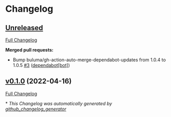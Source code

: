 # Changelog

## [Unreleased](https://github.com/buluma/ansible-role-ara_api/tree/HEAD)

[Full Changelog](https://github.com/buluma/ansible-role-ara_api/compare/v0.1.0...HEAD)

**Merged pull requests:**

- Bump buluma/gh-action-auto-merge-dependabot-updates from 1.0.4 to 1.0.5 [\#3](https://github.com/buluma/ansible-role-ara_api/pull/3) ([dependabot[bot]](https://github.com/apps/dependabot))

## [v0.1.0](https://github.com/buluma/ansible-role-ara_api/tree/v0.1.0) (2022-04-16)

[Full Changelog](https://github.com/buluma/ansible-role-ara_api/compare/bb086fe4c73952273845a2cceb764b95f9c5084a...v0.1.0)



\* *This Changelog was automatically generated by [github_changelog_generator](https://github.com/github-changelog-generator/github-changelog-generator)*
